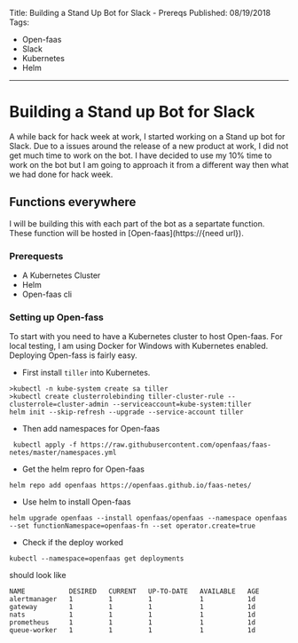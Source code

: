 Title: Building a Stand Up Bot for Slack - Prereqs
Published: 08/19/2018
Tags: 
  - Open-faas
  - Slack
  - Kubernetes
  - Helm
---
# Building a Stand up Bot for Slack

A while back for hack week at work, I started working on a Stand up bot for Slack. Due to a issues around the release of a new product at work, I did not get much time to work on the bot. I have decided to use my 10% time to work on the bot but I am going to approach it from a different way then what we had done for hack week.

## Functions everywhere

I will be building this with each part of the bot as a separtate function. These function will be hosted in [Open-faas](https://{need url}).

### Prerequests

- A Kubernetes Cluster
- Helm
- Open-faas cli

### Setting up Open-fass

To start with you need to have a Kubernetes cluster to host Open-faas. For local testing, I am using Docker for Windows with Kubernetes enabled. Deploying Open-fass is fairly easy.

 - First install `tiller` into Kubernetes.

 ```
 >kubectl -n kube-system create sa tiller
 >kubectl create clusterrolebinding tiller-cluster-rule --clusterrole=cluster-admin --serviceaccount=kube-system:tiller
helm init --skip-refresh --upgrade --service-account tiller
 ```

 - Then add namespaces for Open-faas

 ```
  kubectl apply -f https://raw.githubusercontent.com/openfaas/faas-netes/master/namespaces.yml
```

- Get the helm repro for Open-faas

```
helm repo add openfaas https://openfaas.github.io/faas-netes/
```

- Use helm to install Open-faas

```
helm upgrade openfaas --install openfaas/openfaas --namespace openfaas  --set functionNamespace=openfaas-fn --set operator.create=true
```

- Check if the deploy worked

```
kubectl --namespace=openfaas get deployments
```

should look like

```
NAME           DESIRED   CURRENT   UP-TO-DATE   AVAILABLE   AGE
alertmanager   1         1         1            1           1d
gateway        1         1         1            1           1d
nats           1         1         1            1           1d
prometheus     1         1         1            1           1d
queue-worker   1         1         1            1           1d
```

